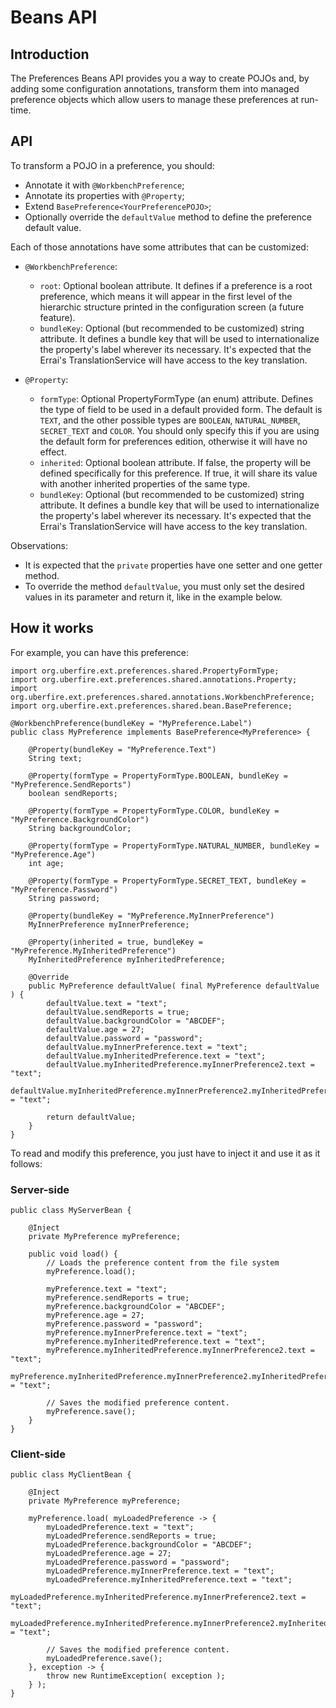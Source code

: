 # Beans API

## Introduction

The Preferences Beans API provides you a way to create POJOs and, by adding some configuration annotations, transform them into managed preference objects which allow users to manage these preferences at run-time.

## API

To transform a POJO in a preference, you should:

* Annotate it with `@WorkbenchPreference`;
* Annotate its properties with `@Property`;
* Extend `BasePreference<YourPreferencePOJO>`;
* Optionally override the `defaultValue` method to define the preference default value.

Each of those annotations have some attributes that can be customized:

* `@WorkbenchPreference`:
    * `root`: Optional boolean attribute. It defines if a preference is a root preference, which means it will appear in the first level of the hierarchic structure printed in the configuration screen (a future feature).
    * `bundleKey`: Optional (but recommended to be customized) string attribute. It defines a bundle key that will be used to internationalize the property's label wherever its necessary. It's expected that the Errai's TranslationService will have access to the key translation.

* `@Property`:
    * `formType`: Optional PropertyFormType (an enum) attribute. Defines the type of field to be used in a default provided form. The default is `TEXT`, and the other possible types are `BOOLEAN`, `NATURAL_NUMBER`, `SECRET_TEXT` and `COLOR`. You should only specify this if you are using the default form for preferences edition, otherwise it will have no effect.
    * `inherited`: Optional boolean attribute. If false, the property will be defined specifically for this preference. If true, it will share its value with another inherited properties of the same type.
    * `bundleKey`: Optional (but recommended to be customized) string attribute. It defines a bundle key that will be used to internationalize the property's label wherever its necessary. It's expected that the Errai's TranslationService will have access to the key translation.

Observations:
* It is expected that the `private` properties have one setter and one getter method.
* To override the method `defaultValue`, you must only set the desired values in its parameter and return it, like in the example below.

## How it works

For example, you can have this preference:

```
import org.uberfire.ext.preferences.shared.PropertyFormType;
import org.uberfire.ext.preferences.shared.annotations.Property;
import org.uberfire.ext.preferences.shared.annotations.WorkbenchPreference;
import org.uberfire.ext.preferences.shared.bean.BasePreference;

@WorkbenchPreference(bundleKey = "MyPreference.Label")
public class MyPreference implements BasePreference<MyPreference> {

    @Property(bundleKey = "MyPreference.Text")
    String text;

    @Property(formType = PropertyFormType.BOOLEAN, bundleKey = "MyPreference.SendReports")
    boolean sendReports;

    @Property(formType = PropertyFormType.COLOR, bundleKey = "MyPreference.BackgroundColor")
    String backgroundColor;

    @Property(formType = PropertyFormType.NATURAL_NUMBER, bundleKey = "MyPreference.Age")
    int age;

    @Property(formType = PropertyFormType.SECRET_TEXT, bundleKey = "MyPreference.Password")
    String password;

    @Property(bundleKey = "MyPreference.MyInnerPreference")
    MyInnerPreference myInnerPreference;

    @Property(inherited = true, bundleKey = "MyPreference.MyInheritedPreference")
    MyInheritedPreference myInheritedPreference;

    @Override
    public MyPreference defaultValue( final MyPreference defaultValue ) {
        defaultValue.text = "text";
        defaultValue.sendReports = true;
        defaultValue.backgroundColor = "ABCDEF";
        defaultValue.age = 27;
        defaultValue.password = "password";
        defaultValue.myInnerPreference.text = "text";
        defaultValue.myInheritedPreference.text = "text";
        defaultValue.myInheritedPreference.myInnerPreference2.text = "text";
        defaultValue.myInheritedPreference.myInnerPreference2.myInheritedPreference2.text = "text";

        return defaultValue;
    }
}
```

To read and modify this preference, you just have to inject it and use it as it follows:

### Server-side

```
public class MyServerBean {

    @Inject
    private MyPreference myPreference;

    public void load() {
        // Loads the preference content from the file system
        myPreference.load();

        myPreference.text = "text";
        myPreference.sendReports = true;
        myPreference.backgroundColor = "ABCDEF";
        myPreference.age = 27;
        myPreference.password = "password";
        myPreference.myInnerPreference.text = "text";
        myPreference.myInheritedPreference.text = "text";
        myPreference.myInheritedPreference.myInnerPreference2.text = "text";
        myPreference.myInheritedPreference.myInnerPreference2.myInheritedPreference2.text = "text";

        // Saves the modified preference content.
        myPreference.save();
    }
}
```

### Client-side

```
public class MyClientBean {

    @Inject
    private MyPreference myPreference;

    myPreference.load( myLoadedPreference -> {
        myLoadedPreference.text = "text";
        myLoadedPreference.sendReports = true;
        myLoadedPreference.backgroundColor = "ABCDEF";
        myLoadedPreference.age = 27;
        myLoadedPreference.password = "password";
        myLoadedPreference.myInnerPreference.text = "text";
        myLoadedPreference.myInheritedPreference.text = "text";
        myLoadedPreference.myInheritedPreference.myInnerPreference2.text = "text";
        myLoadedPreference.myInheritedPreference.myInnerPreference2.myInheritedPreference2.text = "text";

        // Saves the modified preference content.
        myLoadedPreference.save();
    }, exception -> {
        throw new RuntimeException( exception );
    } );
}
```

